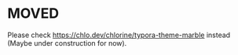 # MOVED

Please check <https://chlo.dev/chlorine/typora-theme-marble> instead (Maybe under construction for now).